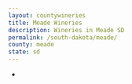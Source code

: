 ```yaml
---
layout: countywineries
title: Meade Wineries
description: Wineries in Meade SD
permalink: /south-dakota/meade/
county: meade
state: sd
---
```

-
